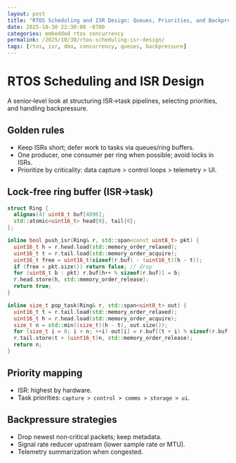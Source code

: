 ```yaml
---
layout: post
title: "RTOS Scheduling and ISR Design: Queues, Priorities, and Backpressure"
date: 2025-10-30 22:30:00 -0700
categories: embedded rtos concurrency
permalink: /2025/10/30/rtos-scheduling-isr-design/
tags: [rtos, isr, dma, concurrency, queues, backpressure]
---
```


# RTOS Scheduling and ISR Design

A senior‑level look at structuring ISR→task pipelines, selecting priorities, and handling backpressure.

## Golden rules

- Keep ISRs short; defer work to tasks via queues/ring buffers.
- One producer, one consumer per ring when possible; avoid locks in ISRs.
- Prioritize by criticality: data capture > control loops > telemetry > UI.

## Lock‑free ring buffer (ISR→task)

```cpp
struct Ring {
  alignas(4) uint8_t buf[4096];
  std::atomic<uint16_t> head{0}, tail{0};
};

inline bool push_isr(Ring& r, std::span<const uint8_t> pkt) {
  uint16_t h = r.head.load(std::memory_order_relaxed);
  uint16_t t = r.tail.load(std::memory_order_acquire);
  uint16_t free = uint16_t(sizeof(r.buf) - (uint16_t)(h - t));
  if (free < pkt.size()) return false; // drop
  for (uint8_t b : pkt) r.buf[h++ % sizeof(r.buf)] = b;
  r.head.store(h, std::memory_order_release);
  return true;
}

inline size_t pop_task(Ring& r, std::span<uint8_t> out) {
  uint16_t t = r.tail.load(std::memory_order_relaxed);
  uint16_t h = r.head.load(std::memory_order_acquire);
  size_t n = std::min((size_t)(h - t), out.size());
  for (size_t i = 0; i < n; ++i) out[i] = r.buf[(t + i) % sizeof(r.buf)];
  r.tail.store(t + (uint16_t)n, std::memory_order_release);
  return n;
}
```

## Priority mapping

- ISR: highest by hardware.
- Task priorities: `capture > control > comms > storage > ui`.

## Backpressure strategies

- Drop newest non‑critical packets; keep metadata.
- Signal rate reducer upstream (lower sample rate or MTU).
- Telemetry summarization when congested.


